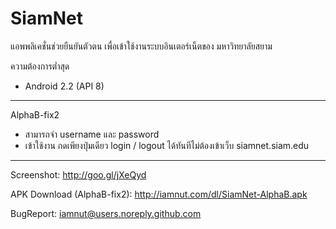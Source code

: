 SiamNet
=======
แอพพลิเคชั่นช่วยยืนยันตัวตน เพื่อเข้าใช้งานระบบอินเตอร์เน็ตของ มหาวิทยาลัยสยาม

ความต้องการต่ำสุด
- Android 2.2 (API 8)

---

AlphaB-fix2
- สามารถจำ username และ password
- เข้าใช้งาน กดเพียงปุ่มเดียว login / logout ได้ทันทีไม่ต้องเข้าเว็บ siamnet.siam.edu

---

Screenshot: http://goo.gl/jXeQyd

APK Download (AlphaB-fix2): http://iamnut.com/dl/SiamNet-AlphaB.apk

BugReport: iamnut@users.noreply.github.com
